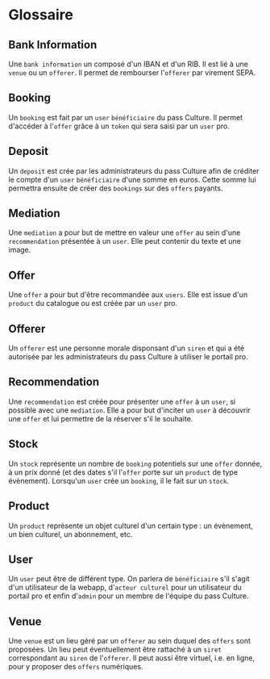 # Glossaire

## Bank Information

Une `bank information` un composé d'un IBAN et d'un RIB. Il est lié à une `venue` ou un `offerer`.
Il permet de rembourser l'`offerer` par virement SEPA.

## Booking

Un `booking` est fait par un `user` `bénéficiaire` du pass Culture.
Il permet d'accéder à l'`offer` grâce à un `token` qui sera saisi par un `user` pro.

## Deposit

Un `deposit` est crée par les administrateurs du pass Culture afin de créditer le compte 
d'un `user` `bénéficiaire` d'une somme en euros. Cette somme lui permettra ensuite de 
créer des `bookings` sur des `offers` payants.

## Mediation

Une `mediation` a pour but de mettre en valeur une `offer` au sein d'une `recommendation` 
présentée à un `user`. Elle peut contenir du texte et une image.

## Offer

Une `offer` a pour but d'être recommandée aux `users`. Elle est issue d'un `product` du catalogue ou 
est créée par un `user` pro.

## Offerer

Un `offerer` est une personne morale disponsant d'un `siren` et qui a été autorisée par 
les administrateurs du pass Culture à utiliser le portail pro.

## Recommendation

Une `recommendation` est créée pour présenter une `offer` à un `user`, si possible avec une `mediation`.
Elle a pour but d'inciter un `user` à découvrir une `offer` et lui permettre de la réserver s'il le souhaite.

## Stock

Un `stock` représente un nombre de `booking` potentiels sur une `offer` donnée, à un prix donné 
(et des dates s'il l'`offer` porte sur un `product` de type évènement). Lorsqu'un `user` crée 
un `booking`, il le fait sur un `stock`.

## Product

Un `product` représente un objet culturel d'un certain type : un évènement, un bien culturel, un abonnement, etc.

## User

Un `user` peut être de différent type. On parlera de `bénéficiaire` s'il s'agit d'un utilisateur 
de la webapp, d'`acteur culturel` pour un utilisateur du portail pro et enfin d'`admin` 
pour un membre de l'équipe du pass Culture.

## Venue

Une `venue` est un lieu géré par un `offerer` au sein duquel des `offers` sont proposées. Un lieu
peut éventuellement être rattaché à un `siret` correspondant au `siren` de l'`offerer`. Il peut
aussi être virtuel, i.e. en ligne, pour y proposer des `offers` numériques.